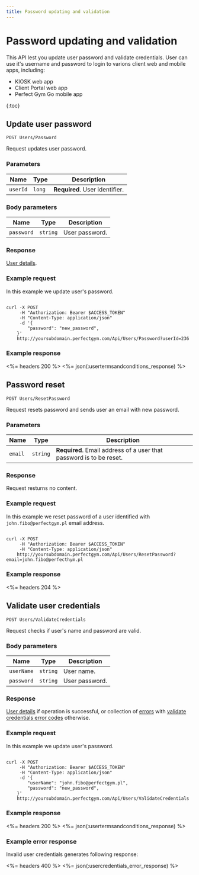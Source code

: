 ```yaml
---
title: Password updating and validation
---
```


# Password updating and validation

This API lest you update user password and validate credentials. User can use it's username and password to login to varions client web and mobile apps, including:
- KIOSK web app
- Client Portal web app
- Perfect Gym Go mobile app


{:toc}


## Update user password

    POST Users/Password

Request updates user password.


### Parameters

Name  	    | Type     		| Description
------------|---------------|------------
`userId`    |`long`    		| **Required**. User identifier.


### Body parameters

Name     			| Type    		| Description
--------------------|---------------|------------
`password`     		|`string`  		| User password.



### Response

[User details][UserDetailsProperties].


### Example request

In this example we update user's password.

``` command-line

curl -X POST 
	 -H "Authorization: Bearer $ACCESS_TOKEN" 
	 -H "Content-Type: application/json" 
	 -d '{
	    "password": "new_password",	    
	}' 
	http://yoursubdomain.perfectgym.com/Api/Users/Password?userId=236
```


### Example response

<%= headers 200 %>
<%= json(:usertermsandconditions_response) %>



## Password reset

	POST Users/ResetPassword

Request resets password and sends user an email with new password.


### Parameters

Name  	    | Type     		| Description
------------|---------------|------------
`email`     |`string`  		| **Required**. Email address of a user that password is to be reset.



### Response

Request resturns no content.


### Example request

In this example we reset password of a user identified with `john.fibo@perfectgym.pl` email address.

``` command-line

curl -X POST 
	 -H "Authorization: Bearer $ACCESS_TOKEN" 
	 -H "Content-Type: application/json" 	 
	http://yoursubdomain.perfectgym.com/Api/Users/ResetPassword?email=john.fibo@perfecthym.pl
```


### Example response

<%= headers 204 %>




## Validate user credentials

    POST Users/ValidateCredentials

Request checks if user's name and password are valid.


### Body parameters

Name     			| Type    		| Description
--------------------|---------------|------------
`userName`     		|`string`  		| User name.
`password`     		|`string`  		| User password.



### Response

[User details][UserDetailsProperties] if operation is successful, or collection of [errors][Error] with [validate credentials error codes][ValidateCredentialsErrorCode] otherwise.


### Example request

In this example we update user's password.

``` command-line

curl -X POST 
	 -H "Authorization: Bearer $ACCESS_TOKEN" 
	 -H "Content-Type: application/json" 
	 -d '{
	 	"userName": "john.fibo@perfectgym.pl",
	    "password": "new_password",	    
	}' 
	http://yoursubdomain.perfectgym.com/Api/Users/ValidateCredentials
```


### Example response

<%= headers 200 %>
<%= json(:usertermsandconditions_response) %>


### Example error response

Invalid user credentials generates following response:

<%= headers 400 %>
<%= json(:usercredentials_error_response) %>



[Error]: /appendix/datatypes/error
[UserDetailsProperties]: /Api/users/userdetails#properties
[ValidateCredentialsErrorCode]: /appendix/errorcodes/validatecredentialserrorcode
